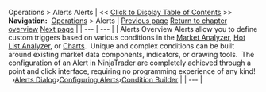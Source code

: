 ﻿
Operations > Alerts
Alerts
| << [Click to Display Table of Contents](alerts.md) >> **Navigation:**     [Operations](operations-1.md) > Alerts | [Previous page](auto_close_position-1.md) [Return to chapter overview](operations-1.md) [Next page](using_alerts-1.md) |
| --- | --- |
| Alerts Overview Alerts allow you to define custom triggers based on various conditions in the [Market Analyzer](market_analyzer-1.md), [Hot List Analyzer](hot_list_analyzer-1.md), or [Charts](chart-1.md).  Unique and complex conditions can be built around existing market data components, indicators, or drawing tools.  The configuration of an Alert in NinjaTrader are completely achieved through a point and click interface, requiring no programming experience of any kind!   ›[Alerts Dialog](alerts_dialog-1.md)›[Configuring Alerts](configuring_alerts-1.md)›[Condition Builder](condition_builder-1.md) |
| --- |
## 


